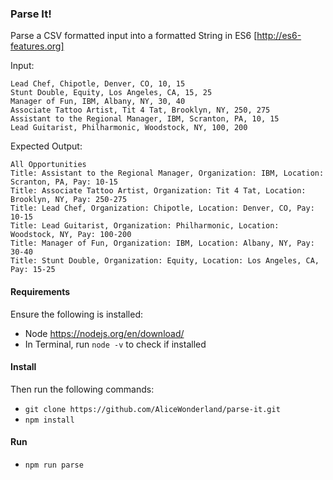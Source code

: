 ### Parse It!
Parse a CSV formatted input into a formatted String in ES6 [http://es6-features.org]

Input:

    Lead Chef, Chipotle, Denver, CO, 10, 15
    Stunt Double, Equity, Los Angeles, CA, 15, 25
    Manager of Fun, IBM, Albany, NY, 30, 40
    Associate Tattoo Artist, Tit 4 Tat, Brooklyn, NY, 250, 275
    Assistant to the Regional Manager, IBM, Scranton, PA, 10, 15
    Lead Guitarist, Philharmonic, Woodstock, NY, 100, 200
        
Expected Output:

    All Opportunities
    Title: Assistant to the Regional Manager, Organization: IBM, Location: Scranton, PA, Pay: 10-15
    Title: Associate Tattoo Artist, Organization: Tit 4 Tat, Location: Brooklyn, NY, Pay: 250-275
    Title: Lead Chef, Organization: Chipotle, Location: Denver, CO, Pay: 10-15
    Title: Lead Guitarist, Organization: Philharmonic, Location: Woodstock, NY, Pay: 100-200
    Title: Manager of Fun, Organization: IBM, Location: Albany, NY, Pay: 30-40
    Title: Stunt Double, Organization: Equity, Location: Los Angeles, CA, Pay: 15-25

#### Requirements
Ensure the following is installed:
* Node https://nodejs.org/en/download/
* In Terminal, run `node -v` to check if installed

#### Install
Then run the following commands:
* `git clone https://github.com/AliceWonderland/parse-it.git`
* `npm install`

#### Run
* `npm run parse`